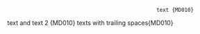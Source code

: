 													text {MD010}
text		 and text 2 {MD010}
texts with trailing spaces{MD010}			

<!-- markdownlint-configure-file {
  "no-trailing-spaces": false,
  "no-hard-tabs": {
    "spaces_per_tab": 0
  },
  "first-line-heading": false
} -->
